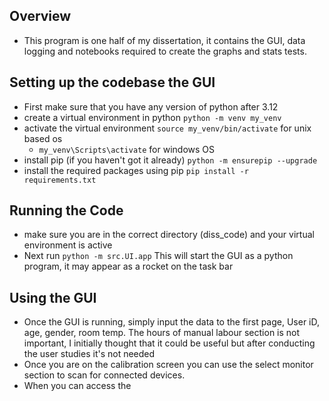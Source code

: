 ## Overview 
- This program is one half of my dissertation, it contains the GUI, data logging and
notebooks required to create the graphs and stats tests. 

## Setting up the codebase the GUI 
- First make sure that you have any version of python after 3.12
- create a virtual environment in python `python -m venv my_venv` 
- activate the virtual environment `source my_venv/bin/activate` for unix based os 
    - `my_venv\Scripts\activate` for windows OS
- install pip (if you haven't got it already) `python -m ensurepip --upgrade`
- install the required packages using pip `pip install -r requirements.txt`

## Running the Code 
- make sure you are in the correct directory (diss_code) and your virtual environment is  active 
- Next run `python -m src.UI.app` This will start the GUI as a python program, it may appear as a rocket on the task bar

## Using the GUI 
- Once the GUI is running, simply input the data to the first page, User iD, age, gender, room temp. The hours of manual labour section is not important, I initially thought that it could be useful but after conducting the user studies it's not needed 
- Once you are on the calibration screen you can use the select monitor section to scan for connected devices. 
- When you can access the 
